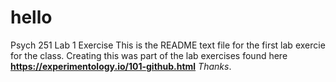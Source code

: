 # hello
Psych 251 Lab 1 Exercise
This is the README text file for the first lab exercie for the class. Creating this was part of the lab exercises found here **https://experimentology.io/101-github.html** _Thanks_. 
